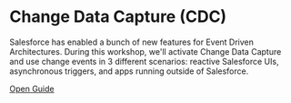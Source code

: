 # Change Data Capture (CDC)

Salesforce has enabled a bunch of new features for Event Driven Architectures. During this workshop, we'll activate Change Data Capture and use change events in 3 different scenarios: reactive Salesforce UIs, asynchronous triggers, and apps running outside of Salesforce.


[Open Guide](https://salesforce.quip.com/ivR4ASYKOFig)
